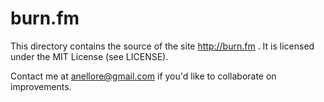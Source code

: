burn.fm
=======

This directory contains the source of the site http://burn.fm . It is licensed under the MIT License (see LICENSE).

Contact me at anellore@gmail.com if you'd like to collaborate on improvements.
